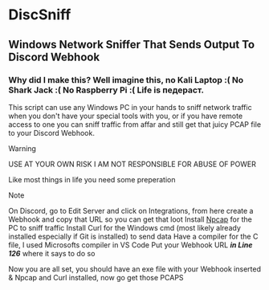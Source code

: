 # DiscSniff
## Windows Network Sniffer That Sends Output To Discord Webhook
### Why did I make this? Well imagine this, no Kali Laptop :( No Shark Jack :( No Raspberry Pi :( Life is педераст.
This script can use any Windows PC in your hands to sniff network traffic when you don't have your special tools with you, or if you have remote access to one you can sniff traffic from affar and still get
that juicy PCAP file to your Discord Webhook.
> [!WARNING]
> USE AT YOUR OWN RISK I AM NOT RESPONSIBLE FOR ABUSE OF POWER

Like most things in life you need some preperation

> [!NOTE]
> On Discord, go to Edit Server and click on Integrations, from here create a Webhook and copy that URL so you can get that loot
> Install [Npcap](https://npcap.com/#download) for the PC to sniff traffic
> Install Curl for the Windows cmd (most likely already installed especially if Git is installed) to send data
> Have a compiler for the C file, I used Microsofts compiler in VS Code
> Put your Webhook URL ***in Line 126*** where it says to do so

Now you are all set, you should have an exe file with your Webhook inserted & Npcap and Curl installed, now go get those PCAPS
